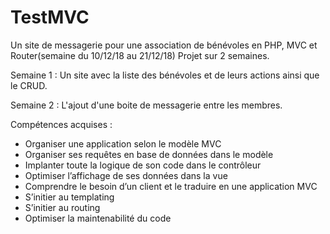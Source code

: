 # TestMVC
Un site de messagerie pour une association de bénévoles en PHP, MVC et Router(semaine du 10/12/18 au 21/12/18)
Projet sur 2 semaines.

Semaine 1 : Un site avec la liste des bénévoles et de leurs actions ainsi que le CRUD.

Semaine 2 : L'ajout d'une boite de messagerie entre les membres.

Compétences acquises :
- Organiser une application selon le modèle MVC
- Organiser ses requêtes en base de données dans le modèle
- Implanter toute la logique de son code dans le contrôleur
- Optimiser l’affichage de ses données dans la vue
- Comprendre le besoin d’un client et le traduire en une application MVC
- S’initier au templating
- S’initier au routing
- Optimiser la maintenabilité du code
